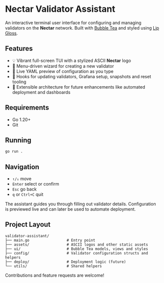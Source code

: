 # Nectar Validator Assistant

An interactive terminal user interface for configuring and managing validators on the **Nectar** network. Built with [Bubble Tea](https://github.com/charmbracelet/bubbletea) and styled using [Lip Gloss](https://github.com/charmbracelet/lipgloss).

## Features
- 💡 Vibrant full-screen TUI with a stylized ASCII **Nectar** logo
- 🧭 Menu-driven wizard for creating a new validator
- 🧾 Live YAML preview of configuration as you type
- 🔧 Hooks for updating validators, Grafana setup, snapshots and reset tooling
- 🧱 Extensible architecture for future enhancements like automated deployment and dashboards

## Requirements
- Go 1.20+
- Git

## Running
```bash
go run .
```

## Navigation
- `↑/↓` move
- `Enter` select or confirm
- `Esc` go back
- `q` or `Ctrl+C` quit

The assistant guides you through filling out validator details. Configuration is previewed live and can later be used to automate deployment.

## Project Layout
```
validator-assistant/
├── main.go                 # Entry point
├── assets/                 # ASCII logos and other static assets
├── ui/                     # Bubble Tea models, views and styles
├── config/                 # Validator configuration structs and helpers
├── deploy/                 # Deployment logic (future)
└── utils/                  # Shared helpers
```

Contributions and feature requests are welcome!
